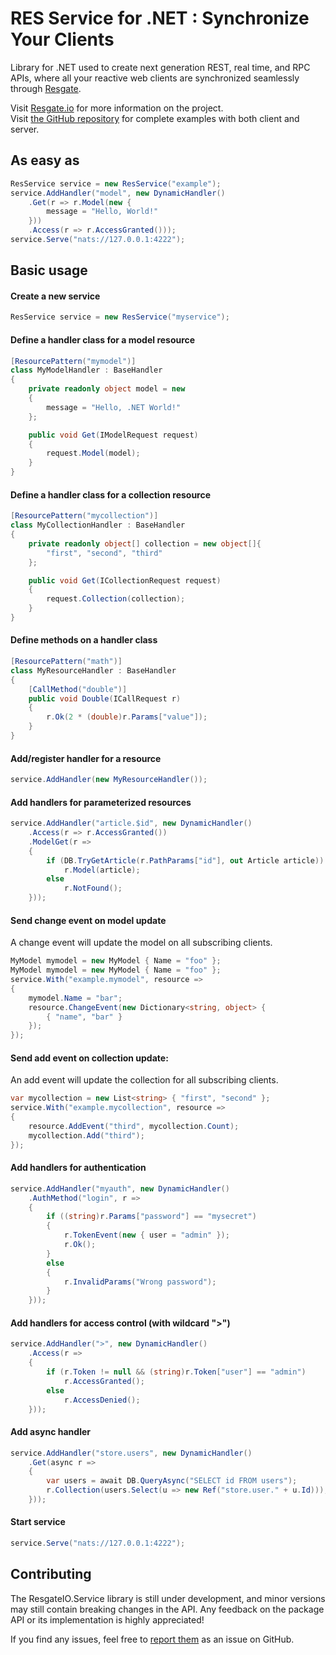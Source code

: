 # RES Service for .NET : Synchronize Your Clients

Library for .NET used to create next generation REST, real time, and RPC APIs, where all your reactive web clients are synchronized seamlessly through [Resgate](https://github.com/resgateio/resgate).

Visit [Resgate.io](https://resgate.io) for more information on the project.  
Visit [the GitHub repository](https://github.com/jirenius/csharp-res) for complete examples with both client and server.

## As easy as
```csharp
ResService service = new ResService("example");
service.AddHandler("model", new DynamicHandler()
    .Get(r => r.Model(new {
        message = "Hello, World!"
    }))
    .Access(r => r.AccessGranted()));
service.Serve("nats://127.0.0.1:4222");
```

## Basic usage

#### Create a new service

```csharp
ResService service = new ResService("myservice");
```

#### Define a handler class for a model resource

```csharp
[ResourcePattern("mymodel")]
class MyModelHandler : BaseHandler
{
    private readonly object model = new
    {
        message = "Hello, .NET World!"
    };

    public void Get(IModelRequest request)
    {
        request.Model(model);
    }
}
```

#### Define a handler class for a collection resource

```csharp
[ResourcePattern("mycollection")]
class MyCollectionHandler : BaseHandler
{
    private readonly object[] collection = new object[]{
        "first", "second", "third"
    };

    public void Get(ICollectionRequest request)
    {
        request.Collection(collection);
    }
}
```

#### Define methods on a handler class

```csharp
[ResourcePattern("math")]
class MyResourceHandler : BaseHandler
{
    [CallMethod("double")]
    public void Double(ICallRequest r)
    {
        r.Ok(2 * (double)r.Params["value"]);
    }
}
```

#### Add/register handler for a resource
```csharp
service.AddHandler(new MyResourceHandler());
```

#### Add handlers for parameterized resources

```csharp
service.AddHandler("article.$id", new DynamicHandler()
    .Access(r => r.AccessGranted())
    .ModelGet(r =>
    {
        if (DB.TryGetArticle(r.PathParams["id"], out Article article))
            r.Model(article);
        else
            r.NotFound();
    }));
```

#### Send change event on model update
A change event will update the model on all subscribing clients.

```csharp
MyModel mymodel = new MyModel { Name = "foo" };
MyModel mymodel = new MyModel { Name = "foo" };
service.With("example.mymodel", resource =>
{
    mymodel.Name = "bar";
    resource.ChangeEvent(new Dictionary<string, object> {
        { "name", "bar" }
    });
});
```

#### Send add event on collection update:
An add event will update the collection for all subscribing clients.

```csharp
var mycollection = new List<string> { "first", "second" };
service.With("example.mycollection", resource =>
{
    resource.AddEvent("third", mycollection.Count);
    mycollection.Add("third");
});
```

#### Add handlers for authentication

```csharp
service.AddHandler("myauth", new DynamicHandler()
    .AuthMethod("login", r =>
    {
        if ((string)r.Params["password"] == "mysecret")
        {
            r.TokenEvent(new { user = "admin" });
            r.Ok();
        }
        else
        {
            r.InvalidParams("Wrong password");
        }
    }));
```

#### Add handlers for access control (with wildcard ">")

```csharp
service.AddHandler(">", new DynamicHandler()
    .Access(r =>
    {
        if (r.Token != null && (string)r.Token["user"] == "admin")
            r.AccessGranted();
        else
            r.AccessDenied();
    }));
```

#### Add async handler
```csharp
service.AddHandler("store.users", new DynamicHandler()
    .Get(async r =>
    {
        var users = await DB.QueryAsync("SELECT id FROM users");
        r.Collection(users.Select(u => new Ref("store.user." + u.Id)));
    }));
```

#### Start service

```csharp
service.Serve("nats://127.0.0.1:4222");
```

## Contributing

The ResgateIO.Service library is still under development, and minor versions may still contain breaking changes in the API. Any feedback on the package API or its implementation is highly appreciated!

If you find any issues, feel free to [report them](https://github.com/jirenius/csharp-res/issues/new) as an issue on GitHub.
